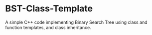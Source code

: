# BST-Class-Template
A simple C++ code implementing Binary Search Tree using class and function templates, and class inheritance.
